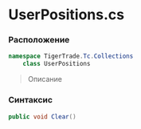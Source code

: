 
# UserPositions.cs
### Расположение
```csharp
namespace TigerTrade.Tc.Collections  
    class UserPositions
```

> Описание

### Синтаксис
```csharp
public void Clear()
```
